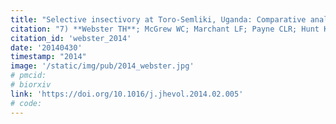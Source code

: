 ```yaml
---
title: "Selective insectivory at Toro-Semliki, Uganda: Comparative analyses suggest no ‘savanna’ chimpanzee pattern."
citation: "7) **Webster TH**; McGrew WC; Marchant LF; Payne CLR; Hunt KD. 2014. Selective insectivory at Toro-Semliki, Uganda: Comparative analyses suggest no ‘savanna’ chimpanzee pattern. *Journal of Human Evolution* 71: 20-27."
citation_id: 'webster_2014'
date: '20140430'
timestamp: "2014"
image: '/static/img/pub/2014_webster.jpg'
# pmcid:
# biorxiv
link: 'https://doi.org/10.1016/j.jhevol.2014.02.005'
# code:
---
```

